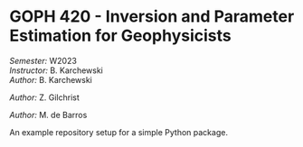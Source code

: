 # GOPH 420 - Inversion and Parameter Estimation for Geophysicists

*Semester:* W2023  
*Instructor:* B. Karchewski  
*Author:* B. Karchewski

*Author:* Z. Gilchrist

*Author:* M. de Barros

An example repository setup for a simple Python package.
